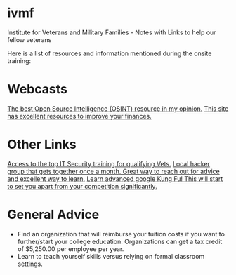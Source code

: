 # ivmf
Institute for Veterans and Military Families - Notes with Links to help our fellow veterans

Here is a list of resources and information mentioned during the onsite training:

# Webcasts
[The best Open Source Intelligence (OSINT) resource in my opinion.](https://inteltechniques.com/menu.html)
[This site has excellent resources to improve your finances.](https://www.radicalpersonalfinance.com)

# Other Links
[Access to the top IT Security training for qualifying Vets.](https://hireourheroes.org/veterans-training)
[Local hacker group that gets together once a month. Great way to reach out for advice and excellent way to learn.](https://dc303.org)
[Learn advanced google Kung Fu! This will start to set you apart from your competition significantly.](https://www.google.com/search?q=advanced+google+searches)

# General Advice
* Find an organization that will reimburse your tuition costs if you want to further/start your college education. Organizations can get a tax credit of $5,250.00 per employee per year.
* Learn to teach yourself skills versus relying on formal classroom settings.

